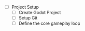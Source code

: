 - [ ] Project Setup
	- [ ] Create Godot Project
	- [ ] Setup Git
	- [ ] Define the core gameplay loop